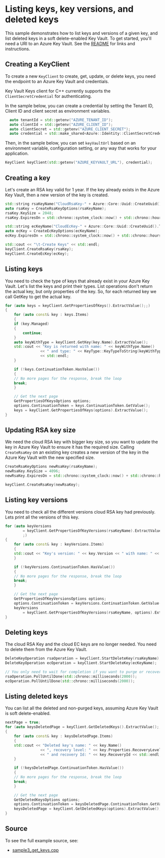 # Listing keys, key versions, and deleted keys

This sample demonstrates how to list keys and versions of a given key, and list deleted keys in a soft delete-enabled Key Vault.
To get started, you'll need a URI to an Azure Key Vault. See the [README](https://github.com/Azure/azure-sdk-for-cpp/blob/main/sdk/keyvault/azure-security-keyvault-keys/README.md) for links and instructions.

## Creating a KeyClient

To create a new `KeyClient` to create, get, update, or delete keys, you need the endpoint to an Azure Key Vault and credentials.

Key Vault Keys client for C++ currently supports the `ClientSecretCredential` for authenticating.

In the sample below, you can create a credential by setting the Tenant ID, Client ID and client secret as environment variables.

```cpp Snippet:KeysSample1CreateCredential
  auto tenantId = std::getenv("AZURE_TENANT_ID");
  auto clientId = std::getenv("AZURE_CLIENT_ID");
  auto clientSecret = std::getenv("AZURE_CLIENT_SECRET");
  auto credential = std::make_shared<Azure::Identity::ClientSecretCredential>(tenantId, clientId, clientSecret);
```

Then, in the sample below, you can set `keyVaultUrl` based on an environment variable, configuration setting, or any way that works for your application.

```cpp Snippet:KeysSample1KeyClient
KeyClient keyClient(std::getenv("AZURE_KEYVAULT_URL"), credential);
```

## Creating a key

Let's create an RSA key valid for 1 year.
If the key already exists in the Azure Key Vault, then a new version of the key is created.

```cpp Snippet:KeysSample1CreateKey
std::string rsaKeyName("CloudRsaKey-" + Azure::Core::Uuid::CreateUuid().ToString());
auto rsaKey = CreateRsaKeyOptions(rsaKeyName);
rsaKey.KeySize = 2048;
rsaKey.ExpiresOn = std::chrono::system_clock::now() + std::chrono::hours(24 * 365);

std::string ecKeyName("CloudEcKey-" + Azure::Core::Uuid::CreateUuid().ToString());
auto ecKey = CreateEcKeyOptions(ecKeyName);
ecKey.ExpiresOn = std::chrono::system_clock::now() + std::chrono::hours(24 * 365);

std::cout << "\t-Create Keys" << std::endl;
keyClient.CreateRsaKey(rsaKey);
keyClient.CreateEcKey(ecKey);
```

## Listing keys

You need to check the type of keys that already exist in your Azure Key Vault.
Let's list the keys and print their types. List operations don't return the actual key, but only properties of the key.
So, for each returned key we call GetKey to get the actual key.

```cpp Snippet:KeysSample3ListKeys
for (auto keys = keyClient.GetPropertiesOfKeys().ExtractValue();;)
{
    for (auto const& key : keys.Items)
    {
    if (key.Managed)
    {
        continue;
    }
    auto keyWithType = keyClient.GetKey(key.Name).ExtractValue();
    std::cout << "Key is returned with name: " << keyWithType.Name()
                << " and type: " << KeyType::KeyTypeToString(keyWithType.GetKeyType())
                << std::endl;
    }

    if (!keys.ContinuationToken.HasValue())
    {
    // No more pages for the response, break the loop
    break;
    }

    // Get the next page
    GetPropertiesOfKeysOptions options;
    options.ContinuationToken = keys.ContinuationToken.GetValue();
    keys = keyClient.GetPropertiesOfKeys(options).ExtractValue();
}
```

## Updating RSA key size

We need the cloud RSA key with bigger key size, so you want to update the key in Azure Key Vault to ensure it has the required size.
Calling `CreateRsaKey` on an existing key creates a new version of the key in the Azure Key Vault with the new specified size.

```cpp Snippet:KeysSample3UpdateKey
CreateRsaKeyOptions newRsaKey(rsaKeyName);
newRsaKey.KeySize = 4096;
newRsaKey.ExpiresOn = std::chrono::system_clock::now() + std::chrono::hours(24 * 365);

keyClient.CreateRsaKey(newRsaKey);
```

## Listing key versions

You need to check all the different versions cloud RSA key had previously.
Lets print all the versions of this key.

```cpp Snippet:KeysSample3ListKeyVersions
for (auto keyVersions
        = keyClient.GetPropertiesOfKeyVersions(rsaKeyName).ExtractValue();
        ;)
{
    for (auto const& key : keyVersions.Items)
    {
    std::cout << "Key's version: " << key.Version << " with name: " << key.Name << std::endl;
    }

    if (!keyVersions.ContinuationToken.HasValue())
    {
    // No more pages for the response, break the loop
    break;
    }

    // Get the next page
    GetPropertiesOfKeyVersionsOptions options;
    options.ContinuationToken = keyVersions.ContinuationToken.GetValue();
    keyVersions
        = keyClient.GetPropertiesOfKeyVersions(rsaKeyName, options).ExtractValue();
}
```

## Deleting keys

The cloud RSA Key and the cloud EC keys are no longer needed.
You need to delete them from the Azure Key Vault.

```cpp Snippet:KeysSample3DeletedKeys
DeleteKeyOperation rsaOperation = keyClient.StartDeleteKey(rsaKeyName);
DeleteKeyOperation ecOperation = keyClient.StartDeleteKey(ecKeyName);

// You only need to wait for completion if you want to purge or recover the key.
rsaOperation.PollUntilDone(std::chrono::milliseconds(2000));
ecOperation.PollUntilDone(std::chrono::milliseconds(2000));
```

## Listing deleted keys

You can list all the deleted and non-purged keys, assuming Azure Key Vault is soft delete-enabled.

```cpp Snippet:KeysSample3ListDeletedKeys
nextPage = true;
for (auto keysDeletedPage = keyClient.GetDeletedKeys().ExtractValue();;)
{
    for (auto const& key : keysDeletedPage.Items)
    {
    std::cout << "Deleted key's name: " << key.Name()
                << ", recovery level: " << key.Properties.RecoveryLevel
                << " and recovery Id: " << key.RecoveryId << std::endl;
    }

    if (!keysDeletedPage.ContinuationToken.HasValue())
    {
    // No more pages for the response, break the loop
    break;
    }

    // Get the next page
    GetDeletedKeysOptions options;
    options.ContinuationToken = keysDeletedPage.ContinuationToken.GetValue();
    keysDeletedPage = keyClient.GetDeletedKeys(options).ExtractValue();
}
```

## Source

To see the full example source, see:

- [sample3_get_keys.cpp](https://github.com/Azure/azure-sdk-for-cpp/blob/main/sdk/keyvault/azure-security-keyvault-keys/test/samples/sample3-get-keys/sample3_get_keys.cpp)

[defaultazurecredential]: https://github.com/Azure/azure-sdk-for-cpp/blob/main/sdk/identity/azure-identity/README.md
